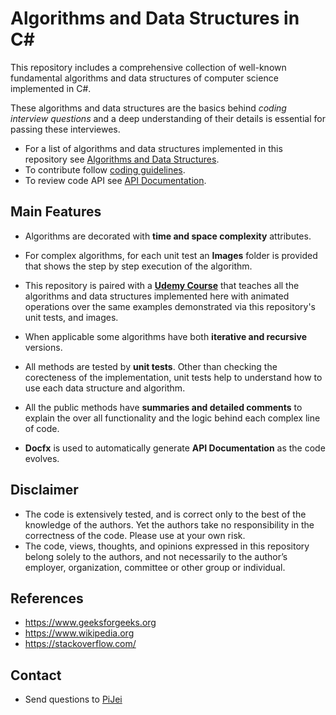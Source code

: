 # Algorithms and Data Structures in C#
This repository includes a comprehensive collection of well-known fundamental algorithms and data structures of computer science implemented in C#. 

These algorithms and data structures are the basics behind *coding interview questions* and a deep understanding of their details is essential for passing these interviewes. 

- For a list of algorithms and data structures implemented in this repository see [Algorithms and Data Structures](articles/AlgorithmsAndDataStructures.md).
- To contribute follow [coding guidelines](articles/CodingGuidelines.md).
- To review code API see [API Documentation](api/CSFundamentals.Algorithms.GraphTraversal.yml).

## **Main Features**
- Algorithms are decorated with **time and space complexity** attributes. 

- For complex algorithms, for each unit test an **Images** folder is provided that shows the step by step execution of the algorithm.

- This repository is paired with a [**Udemy Course**](https://www.udemy.com/instructor/course/2378432/) that teaches all the algorithms and data structures implemented here with animated operations over the same examples demonstrated via this repository's unit tests, and images. 
    
- When applicable some algorithms have both **iterative and recursive** versions. 

- All methods are tested by **unit tests**. Other than checking the corecteness of the implementation, unit tests help to understand how to use each data structure and algorithm. 

- All the public methods have **summaries and detailed comments** to explain the over all functionality and the logic behind each complex line of code.  

- **Docfx** is used to automatically generate **API Documentation** as the code evolves. 



## **Disclaimer**
- The code is extensively tested, and is correct only to the best of the knowledge of the authors. Yet the authors take no responsibility in the correctness of the code. Please use at your own risk.  
- The code, views, thoughts, and opinions expressed in this repository belong solely to the authors, and not necessarily to the author’s employer, organization, committee or other group or individual.

## **References**
- https://www.geeksforgeeks.org
- https://www.wikipedia.org
- https://stackoverflow.com/

## **Contact**
- Send questions to [PiJei](https://github.com/PiJei)
